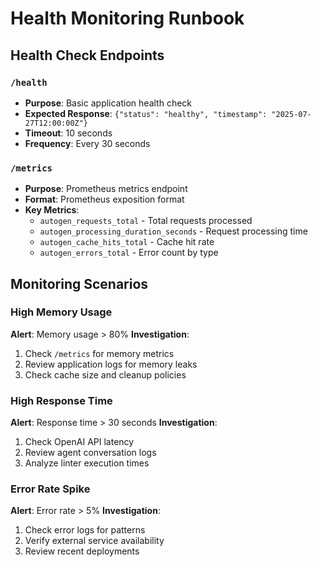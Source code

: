 # Health Monitoring Runbook

## Health Check Endpoints

### `/health`
- **Purpose**: Basic application health check
- **Expected Response**: `{"status": "healthy", "timestamp": "2025-07-27T12:00:00Z"}`
- **Timeout**: 10 seconds
- **Frequency**: Every 30 seconds

### `/metrics`
- **Purpose**: Prometheus metrics endpoint
- **Format**: Prometheus exposition format
- **Key Metrics**:
  - `autogen_requests_total` - Total requests processed
  - `autogen_processing_duration_seconds` - Request processing time
  - `autogen_cache_hits_total` - Cache hit rate
  - `autogen_errors_total` - Error count by type

## Monitoring Scenarios

### High Memory Usage
**Alert**: Memory usage > 80%
**Investigation**:
1. Check `/metrics` for memory metrics
2. Review application logs for memory leaks
3. Check cache size and cleanup policies

### High Response Time
**Alert**: Response time > 30 seconds
**Investigation**:
1. Check OpenAI API latency
2. Review agent conversation logs
3. Analyze linter execution times

### Error Rate Spike
**Alert**: Error rate > 5%
**Investigation**:
1. Check error logs for patterns
2. Verify external service availability
3. Review recent deployments